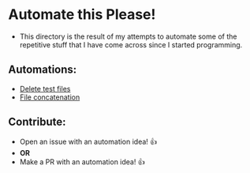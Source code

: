 # Automate this Please! 

* This directory is the result of my attempts to automate some of the
repetitive stuff that I have come across since I started programming.

## Automations:
* [Delete test files](https://github.com/RafaelBroseghini/Pythonista/tree/master/Automate%20this%20Please!/Delete%20test%20files)
* [File concatenation](https://github.com/RafaelBroseghini/Pythonista/tree/master/Automate%20this%20Please!/File%20Concatenation)

## Contribute:
* Open an issue with an automation idea! :+1:
* **OR**
* Make a PR with an automation idea! :+1:
